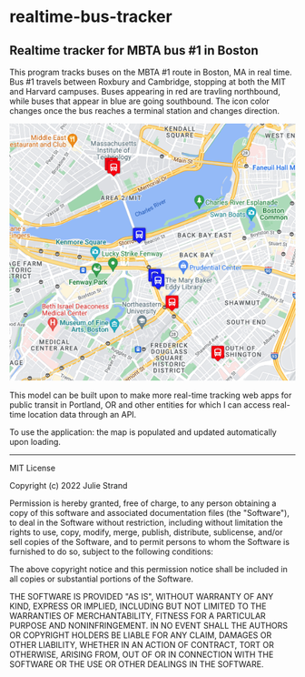 # realtime-bus-tracker
## Realtime tracker for MBTA bus #1 in Boston

This program tracks buses on the MBTA #1 route in Boston, MA in real time. Bus #1 travels between Roxbury and Cambridge, stopping at both the MIT and Harvard campuses. Buses appearing in red are travling northbound, while buses that appear in blue are going southbound. The icon color changes once the bus reaches a terminal station and changes direction. 

<img src="bus tracker.png">

This model can be built upon to make more real-time tracking web apps for public transit in Portland, OR and other entities for which I can access real-time location data through an API.

To use the application: the map is populated and updated automatically upon loading. 

---
MIT License

Copyright (c) 2022 Julie Strand

Permission is hereby granted, free of charge, to any person obtaining a copy
of this software and associated documentation files (the "Software"), to deal
in the Software without restriction, including without limitation the rights
to use, copy, modify, merge, publish, distribute, sublicense, and/or sell
copies of the Software, and to permit persons to whom the Software is
furnished to do so, subject to the following conditions:

The above copyright notice and this permission notice shall be included in all
copies or substantial portions of the Software.

THE SOFTWARE IS PROVIDED "AS IS", WITHOUT WARRANTY OF ANY KIND, EXPRESS OR
IMPLIED, INCLUDING BUT NOT LIMITED TO THE WARRANTIES OF MERCHANTABILITY,
FITNESS FOR A PARTICULAR PURPOSE AND NONINFRINGEMENT. IN NO EVENT SHALL THE
AUTHORS OR COPYRIGHT HOLDERS BE LIABLE FOR ANY CLAIM, DAMAGES OR OTHER
LIABILITY, WHETHER IN AN ACTION OF CONTRACT, TORT OR OTHERWISE, ARISING FROM,
OUT OF OR IN CONNECTION WITH THE SOFTWARE OR THE USE OR OTHER DEALINGS IN THE
SOFTWARE.

